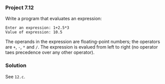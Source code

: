 ### Project 7.12
Write a program that evaluates an expression:

```
Enter an expression: 1+2.5*3
Value of expression: 10.5
```

The operands in  the expression are floating-point numbers; the operators are
`+`, `-`, `*` and `/`. The expression is evalued from left to right (no operator
taes precedence over any other operator).

### Solution
See `12.c`.
